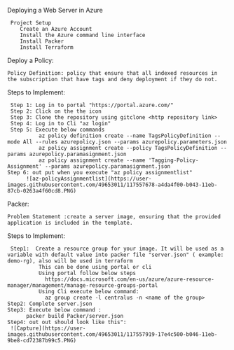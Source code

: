 Deploying a Web Server in Azure
            
     Project Setup
        Create an Azure Account
        Install the Azure command line interface
        Install Packer
        Install Terraform
        
  Deploy a Policy:
      
    Policy Definition: policy that ensure that all indexed resources in the subscription that have tags and deny deployment if they do not.
    
  Steps to Implement:
     
     Step 1: Log in to portal "https://portal.azure.com/"
     Step 2: Click on the the icon
     Step 3: Clone the repository using gitclone <http repository link>
     Step 4: Log in to Cli "az login"
     Step 5: Execute below commands 
              az policy definition create --name TagsPolicyDefinition --mode All --rules azurepolicy.json --params azurepolicy.parameters.json
              az policy assignment create --policy TagsPolicyDefinition --params azurepolicy.paramasignment.json
              az policy assignment create --name 'Tagging-Policy-Assignment' --params azurepolicy.paramasignment.json
    Step 6: out put when you execute "az policy assignmentlist"
          ![az-policyAssignmentlist](https://user-images.githubusercontent.com/49653011/117557678-a4da4f00-b043-11eb-87cb-0263a4f60cd8.PNG)

   Packer:
   
    Problem Statement :create a server image, ensuring that the provided application is included in the template.
    
  Steps to Implement:
  
     Step1:  Create a resource group for your image. It will be used as a variable with default value into packer file "server.json" ( example: demo-rg), also will be used in terraform
              This can be done using portal or cli
              Using portal follow below steps
                https://docs.microsoft.com/en-us/azure/azure-resource-manager/management/manage-resource-groups-portal
              Using Cli execute below command:
                az group create -l centralus -n <name of the group>
    Step2: Complete server.json
    Step3: Execute below command :
          packer build Packer/server.json
    Step4: out out should look like this":
     ![Capture](https://user-images.githubusercontent.com/49653011/117557919-17e4c500-b046-11eb-9be8-cd72387b99c5.PNG)
